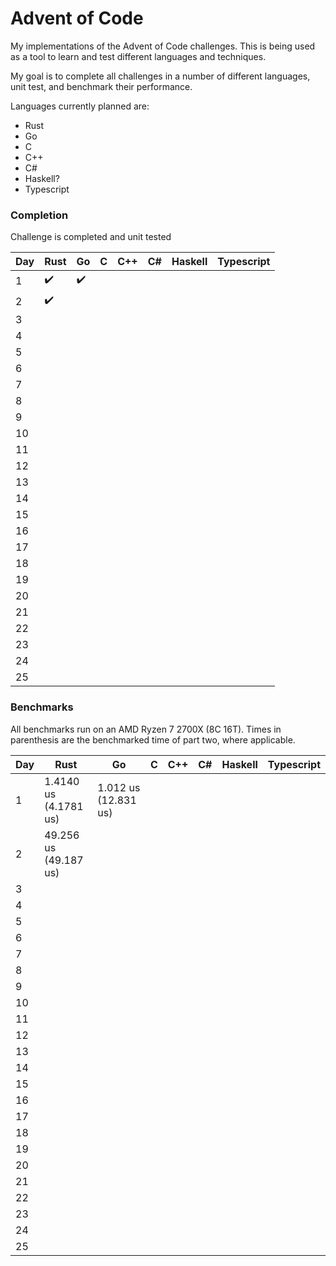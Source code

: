 # Advent of Code

My implementations of the Advent of Code challenges.
This is being used as a tool to learn and test different languages and techniques.

My goal is to complete all challenges in a number of different languages, unit test, and benchmark their performance.

Languages currently planned are:
 * Rust
 * Go
 * C
 * C++
 * C#
 * Haskell?
 * Typescript

### Completion
Challenge is completed and unit tested

Day | Rust | Go | C | C++ | C# | Haskell | Typescript
---|---|---|---|---|---|---|---
1 |:heavy_check_mark:|:heavy_check_mark:| | | | | 
2 |:heavy_check_mark:| | | | | | 
3 | | | | | | | 
4 | | | | | | | 
5 | | | | | | | 
6 | | | | | | | 
7 | | | | | | | 
8 | | | | | | | 
9 | | | | | | | 
10 | | | | | | | 
11 | | | | | | | 
12 | | | | | | | 
13 | | | | | | | 
14 | | | | | | | 
15 | | | | | | | 
16 | | | | | | | 
17 | | | | | | | 
18 | | | | | | | 
19 | | | | | | | 
20 | | | | | | | 
21 | | | | | | | 
22 | | | | | | | 
23 | | | | | | | 
24 | | | | | | | 
25 | | | | | | | 

### Benchmarks
All benchmarks run on an AMD Ryzen 7 2700X (8C 16T).
Times in parenthesis are the benchmarked time of part two, where applicable.

Day | Rust | Go | C | C++ | C# | Haskell | Typescript
---|---|---|---|---|---|---|---
1 | 1.4140 us (4.1781 us) | 1.012 us (12.831 us) | | | | |
2 | 49.256 us (49.187 us) | | | | | |
3 | | | | | | |
4 | | | | | | |
5 | | | | | | |
6 | | | | | | |
7 | | | | | | |
8 | | | | | | |
9 | | | | | | |
10 | | | | | | |
11 | | | | | | |
12 | | | | | | |
13 | | | | | | |
14 | | | | | | |
15 | | | | | | |
16 | | | | | | |
17 | | | | | | |
18 | | | | | | |
19 | | | | | | |
20 | | | | | | |
21 | | | | | | |
22 | | | | | | |
23 | | | | | | |
24 | | | | | | |
25 | | | | | | |
